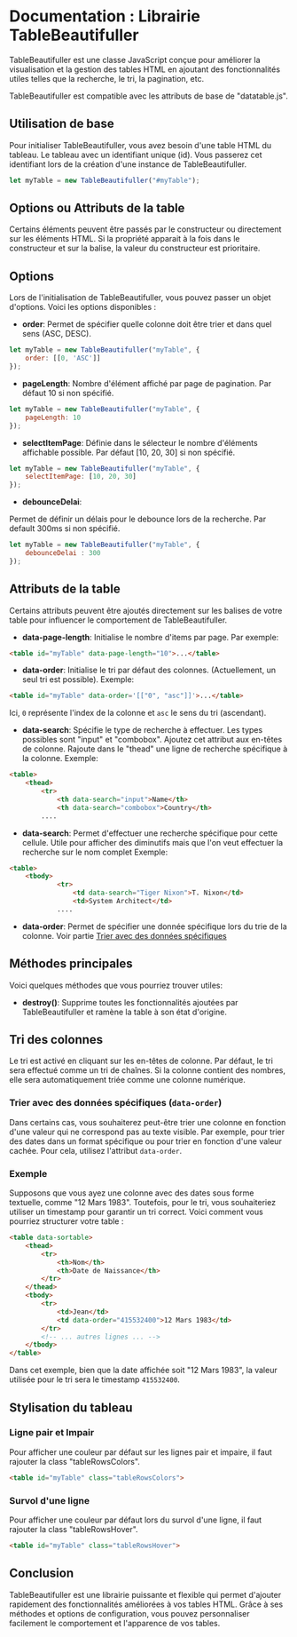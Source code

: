 # Documentation : Librairie TableBeautifuller

TableBeautifuller est une classe JavaScript conçue pour améliorer la visualisation et la gestion des tables HTML en ajoutant des fonctionnalités utiles telles que la recherche, le tri, la pagination, etc.

TableBeautifuller est compatible avec les attributs de base de "datatable.js".

## Utilisation de base

Pour initialiser TableBeautifuller, vous avez besoin d'une table HTML du tableau. Le tableau avec un identifiant unique (id). Vous passerez cet identifiant lors de la création d'une instance de TableBeautifuller.

```javascript
let myTable = new TableBeautifuller("#myTable");
```


## Options ou Attributs de la table
Certains éléments peuvent être passés par le constructeur ou directement sur les éléments HTML. Si la propriété apparait à la fois dans le constructeur et sur la balise, la valeur du constructeur est prioritaire.



## Options

Lors de l'initialisation de TableBeautifuller, vous pouvez passer un objet d'options. Voici les options disponibles :

<!-- - **lang**: Un objet qui spécifie les données de langue. Par défaut, cela est défini sur un objet vide.

```javascript
let myTable = new TableBeautifuller("myTable", {
    lang: {
        // données de langue ici
    }
});
``` -->


- **order**: 
Permet de spécifier quelle colonne doit être trier et dans quel sens (ASC, DESC).
```javascript
let myTable = new TableBeautifuller("myTable", {
    order: [[0, 'ASC']]
});
```


- **pageLength**:
Nombre d'élément affiché par page de pagination. Par défaut 10 si non spécifié.
```javascript
let myTable = new TableBeautifuller("myTable", {
    pageLength: 10
});
```


- **selectItemPage**:
Définie dans le sélecteur le nombre d'éléments affichable possible. Par défaut [10, 20, 30] si non spécifié.
```javascript
let myTable = new TableBeautifuller("myTable", {
    selectItemPage: [10, 20, 30]
});
```


- **debounceDelai**: 

Permet de définir un délais pour le debounce lors de la recherche. Par default  300ms si non spécifié.

```javascript
let myTable = new TableBeautifuller("myTable", {
    debounceDelai : 300
});
```

## Attributs de la table

Certains attributs peuvent être ajoutés directement sur les balises de votre table pour influencer le comportement de TableBeautifuller. 

- **data-page-length**: 
Initialise le nombre d'items par page. Par exemple:

```html
<table id="myTable" data-page-length="10">...</table>
```

- **data-order**: 
Initialise le tri par défaut des colonnes. (Actuellement, un seul tri est possible). Exemple:

```html
<table id="myTable" data-order='[["0", "asc"]]'>...</table>
```
Ici, `0` représente l'index de la colonne et `asc` le sens du tri (ascendant).

- **data-search**: Spécifie le type de recherche à effectuer. Les types possibles sont "input" et "combobox". Ajoutez cet attribut aux en-têtes de colonne. 
Rajoute dans le "thead" une ligne de recherche spécifique à la colonne. Exemple:

```html
<table>
    <thead>
        <tr>
            <th data-search="input">Name</th>
            <th data-search="combobox">Country</th>
        ....
```

- **data-search**:  Permet d'effectuer une recherche spécifique pour cette cellule. Utile pour afficher des diminutifs mais que l'on veut effectuer la recherche sur le nom complet Exemple:

```html
<table>
    <tbody>
            <tr>
                <td data-search="Tiger Nixon">T. Nixon</td>
                <td>System Architect</td>
            ....
```

- **data-order**:  Permet de spécifier une donnée spécifique lors du trie de la colonne. Voir partie [Trier avec des données spécifiques](#trie_data_order)

## Méthodes principales

Voici quelques méthodes que vous pourriez trouver utiles:

- **destroy()**: Supprime toutes les fonctionnalités ajoutées par TableBeautifuller et ramène la table à son état d'origine.



## Tri des colonnes

Le tri est activé en cliquant sur les en-têtes de colonne. Par défaut, le tri sera effectué comme un tri de chaînes. Si la colonne contient des nombres, elle sera automatiquement triée comme une colonne numérique.

### Trier avec des données spécifiques (`data-order`) <a id="trie_data_order"></a>

Dans certains cas, vous souhaiterez peut-être trier une colonne en fonction d'une valeur qui ne correspond pas au texte visible. Par exemple, pour trier des dates dans un format spécifique ou pour trier en fonction d'une valeur cachée. Pour cela, utilisez l'attribut `data-order`.

### Exemple

Supposons que vous ayez une colonne avec des dates sous forme textuelle, comme "12 Mars 1983". Toutefois, pour le tri, vous souhaiteriez utiliser un timestamp pour garantir un tri correct. Voici comment vous pourriez structurer votre table :

```html
<table data-sortable>
    <thead>
        <tr>
            <th>Nom</th>
            <th>Date de Naissance</th>
        </tr>
    </thead>
    <tbody>
        <tr>
            <td>Jean</td>
            <td data-order="415532400">12 Mars 1983</td>
        </tr>
        <!-- ... autres lignes ... -->
    </tbody>
</table>
```

Dans cet exemple, bien que la date affichée soit "12 Mars 1983", la valeur utilisée pour le tri sera le timestamp `415532400`.


## Stylisation du tableau

### Ligne pair et Impair
Pour afficher une couleur par défaut sur les lignes pair et impaire, il faut rajouter la class "tableRowsColors".


```html
<table id="myTable" class="tableRowsColors">
```

### Survol d'une ligne
Pour afficher une couleur par défaut lors du survol d'une ligne, il faut rajouter la class "tableRowsHover".


```html
<table id="myTable" class="tableRowsHover">
```

## Conclusion

TableBeautifuller est une librairie puissante et flexible qui permet d'ajouter rapidement des fonctionnalités améliorées à vos tables HTML. Grâce à ses méthodes et options de configuration, vous pouvez personnaliser facilement le comportement et l'apparence de vos tables.